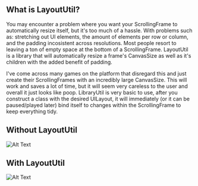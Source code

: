 ## What is LayoutUtil?
You may encounter a problem where you want your ScrollingFrame to automatically resize itself, but it's too much of a hassle. With problems such as: stretching out UI elements, the amount of elements per row or column, and the padding incosistent across resolutions. Most people resort to leaving a ton of empty space at the bottom of a ScrollingFrame. LayoutUtil is a library that will automatically resize a frame's CanvasSize as well as it's children with the added benefit of padding.

I've come across many games on the platform that disregard this and just create their ScrollingFrames with an incredibly large CanvasSize. This will work and saves a lot of time, but it will seem very careless to the user and overall it just looks like poop. LibraryUtil is very basic to use, after you construct a class with the desired UILayout, it will immediately (or it can be paused/played later) bind itself to changes within the ScrollingFrame to keep everything tidy.

## Without LayoutUtil
![Alt Text](https://media.giphy.com/media/jUVsdqhLYrvU7TwXiO/giphy.gif)


## With LayoutUtil
![Alt Text](https://media.giphy.com/media/dxTYR3M3Y6So4oESTh/giphy.gif)